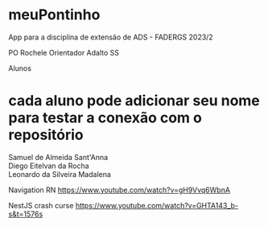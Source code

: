 # meuPontinho
App para a disciplina de extensão de ADS - FADERGS 2023/2

 PO Rochele
 Orientador Adalto SS

 
 Alunos 
 # cada aluno pode adicionar seu nome para testar a conexão com o repositório

 Samuel de Almeida Sant'Anna <br>
 Diego Eitelvan da Rocha <br>
 Leonardo da Silveira Madalena


Navigation RN
 https://www.youtube.com/watch?v=gH9Vvq6WbnA

NestJS crash curse
https://www.youtube.com/watch?v=GHTA143_b-s&t=1576s